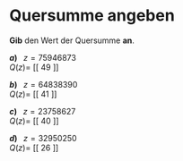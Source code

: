 <!--
version:  0.0.1

language: de

@style
input {
    text-align: center;
}

.flex-container {
    display: flex;
    flex-wrap: wrap;
    align-items: stretch;
    gap: 20px;
}

.flex-child {
    flex: 1;
    min-width: 350px;
    margin-right: 20px;
}

@media (max-width: 400px) {
    .flex-child {
        flex: 100%;
        margin-right: 0;
    }
}
@end

formula: \carry   \textcolor{red}{\scriptsize #1}
formula: \digit   \rlap{\carry{#1}}\phantom{#2}#2
formula: \permil  \text{‰}

import: https://raw.githubusercontent.com/LiaTemplates/Tikz-Jax/main/README.md

script: https://cdn.jsdelivr.net/gh/LiaTemplates/Tikz-Jax@main/dist/index.js


tags: Teilbarkeiten, Quersumme, sehr leicht, sehr niedrig, Angeben

comment: Addiere alle Ziffern einer Zahl und erhalte die Quersumme.

author: Martin Lommatzsch

-->




# Quersumme angeben


**Gib** den Wert der Quersumme **an**.



<section class="flex-container">
<div class="flex-child">

__$a)\;\;$__ $z= 75946873$ \
$Q(z) =$ [[ 49 ]]

</div>
<div class="flex-child">

__$b)\;\;$__ $z= 64838390$ \
$Q(z) =$ [[ 41 ]]

</div>
<div class="flex-child">

__$c)\;\;$__ $z= 23758627$ \
$Q(z) =$ [[ 40 ]]

</div>
<div class="flex-child">

__$d)\;\;$__ $z= 32950250$ \
$Q(z) =$ [[ 26 ]]

</div>
</section>





